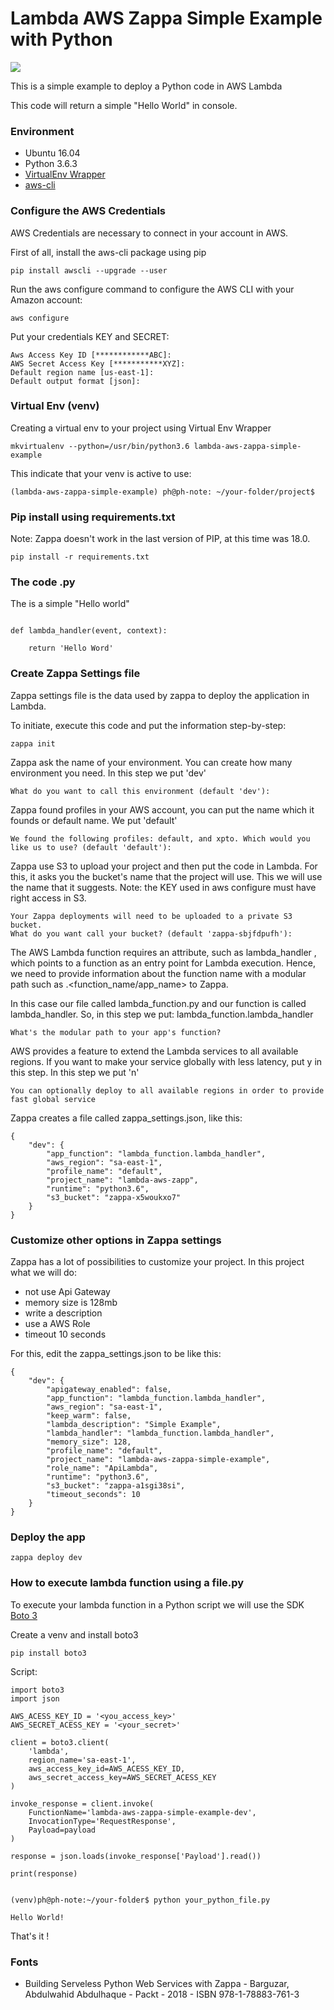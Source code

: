 # Lambda AWS Zappa Simple Example with Python

![](https://img.shields.io/badge/Python-3.6-blue.svg)

This is a simple example to deploy a Python code in AWS Lambda

This code will return a simple "Hello World" in console.


### Environment

* Ubuntu 16.04
* Python 3.6.3
* [VirtualEnv Wrapper](https://virtualenvwrapper.readthedocs.io/en/latest/)
* [aws-cli](https://docs.aws.amazon.com/cli/latest/userguide/cli-chap-install.html)


### Configure the AWS Credentials

AWS Credentials are necessary to connect in your account in AWS.

First of all, install the aws-cli package using pip

```
pip install awscli --upgrade --user
```

Run the aws configure command to configure the AWS CLI with your Amazon account:

```
aws configure
```

Put your credentials KEY and SECRET:
```
Aws Access Key ID [************ABC]:
AWS Secret Access Key [***********XYZ]:
Default region name [us-east-1]:
Default output format [json]:
```


### Virtual Env (venv)

Creating a virtual env to your project using Virtual Env Wrapper

```
mkvirtualenv --python=/usr/bin/python3.6 lambda-aws-zappa-simple-example
```

This indicate that your venv is active to use:

```
(lambda-aws-zappa-simple-example) ph@ph-note: ~/your-folder/project$
```

### Pip install using requirements.txt

Note: Zappa doesn't work in the last version of PIP, at this time was 18.0.

```
pip install -r requirements.txt
```

### The code .py

The is a simple "Hello world"

```

def lambda_handler(event, context):
    
    return 'Hello Word'

```

### Create Zappa Settings file

Zappa settings file is the data used by zappa to deploy the application in Lambda.

To initiate, execute this code and put the information step-by-step:
```
zappa init
```

Zappa ask the name of your environment. You can create how many environment you need. In this step we put 'dev'
```
What do you want to call this environment (default 'dev'):
```

Zappa found profiles in your AWS account, you can put the name which it founds or default name. We put 'default'
```
We found the following profiles: default, and xpto. Which would you like us to use? (default 'default'):
```

Zappa use S3 to upload your project and then put the code in Lambda. For this, it asks you the bucket's name that the project will use.
This we will use the name that it suggests.
Note: the KEY used in aws configure must have right access in S3.

```
Your Zappa deployments will need to be uploaded to a private S3 bucket.
What do you want call your bucket? (default 'zappa-sbjfdpufh'): 
```

The AWS Lambda function requires an attribute, such as lambda_handler , which points
to a function as an entry point for Lambda execution. Hence, we need to provide
information about the function name with a modular path such as
<filename>.<function_name/app_name> to Zappa.

In this case our file called lambda_function.py and our function is called lambda_handler.
So, in this step we put:  lambda_function.lambda_handler

```
What's the modular path to your app's function?
```

AWS provides a feature to extend the Lambda services to all available regions. If you want to make your service globally with less latency, put y in this step.
In this step we put 'n' 
```
You can optionally deploy to all available regions in order to provide fast global service
```

Zappa creates a file called zappa_settings.json, like this:
```
{
    "dev": {
        "app_function": "lambda_function.lambda_handler",
        "aws_region": "sa-east-1",
        "profile_name": "default",
        "project_name": "lambda-aws-zapp",
        "runtime": "python3.6",
        "s3_bucket": "zappa-x5woukxo7"
    }
}

```

### Customize other options in Zappa settings

Zappa has a lot of possibilities to customize your project. In this project what we will do:

* not use Api Gateway
* memory size is 128mb
* write a description
* use a AWS Role
* timeout 10 seconds

For this, edit the zappa_settings.json to be like this:

```
{
    "dev": {
        "apigateway_enabled": false,
        "app_function": "lambda_function.lambda_handler",
        "aws_region": "sa-east-1",
        "keep_warm": false,
        "lambda_description": "Simple Example",
        "lambda_handler": "lambda_function.lambda_handler",
        "memory_size": 128,
        "profile_name": "default",
        "project_name": "lambda-aws-zappa-simple-example",
        "role_name": "ApiLambda",
        "runtime": "python3.6",
        "s3_bucket": "zappa-a1sgi38si",
        "timeout_seconds": 10
    }
}

```

### Deploy the app

```
zappa deploy dev
```

### How to execute lambda function using a file.py

To execute your lambda function in a Python script we will use the SDK [Boto 3](https://boto3.amazonaws.com/v1/documentation/api/latest/index.html)


Create a venv and install boto3

```
pip install boto3
```

Script:

```
import boto3
import json

AWS_ACESS_KEY_ID = '<you_access_key>'
AWS_SECRET_ACESS_KEY = '<your_secret>'

client = boto3.client(
    'lambda',
    region_name='sa-east-1',
    aws_access_key_id=AWS_ACESS_KEY_ID,
    aws_secret_access_key=AWS_SECRET_ACESS_KEY
)

invoke_response = client.invoke(
    FunctionName='lambda-aws-zappa-simple-example-dev',
    InvocationType='RequestResponse',
    Payload=payload
)

response = json.loads(invoke_response['Payload'].read())

print(response)


```

```
(venv)ph@ph-note:~/your-folder$ python your_python_file.py
```

```
Hello World!
```

That's it !


### Fonts

* Building Serveless Python Web Services with Zappa - Barguzar, Abdulwahid Abdulhaque - Packt - 2018 - ISBN 978-1-78883-761-3  
